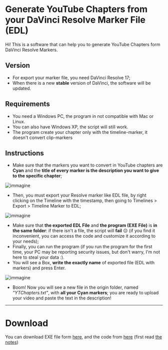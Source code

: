 # Generate YouTube Chapters from your DaVinci Resolve Marker File (EDL)
Hi! This is a software that can help you to generate YouTube Chapters form DaVinci Resolve Markers.

## Version
- For export your marker file, you need DaVinci Resolve 17;
- When there is a new **stable** version of DaVinci, the software will be updated.

## Requirements
- You need a Windows PC, the program in not compatible with Mac or Linux.
- You can also have Windows XP, the script will still work.
- The program create your chapter only with the timeline-marker, it doesn't convert clip-markers

## Instructions
- Make sure that the markers you want to convert in YouTube chapters are **Cyan** and the **title of every marker is the description you want to give to the specific chapter**;

![immagine](https://user-images.githubusercontent.com/81535145/130810681-cb46af70-de34-44d2-9d38-8946864d7d15.png)
- Then, you must export your Resolve marker like EDL file, by right clicking on the Timeline with the timestamp, then going to Timelines > Export > Timeline Marker to EDL;

![immagine](https://user-images.githubusercontent.com/81535145/130809429-d946a9f3-ac86-4391-9205-bc62e83d4d43.png)
- Make sure that **the exported EDL File** and **the program (EXE File)** is **in the same folder**: if there isn't a file, the script will **fail** 😔 (if you find it inconvenient, you can access the code and customize it according to your needs);
- Finally, you can run the program (if you run the program for the first time, your PC may be reporting security issues, but don't warry, I'm not here to steal your data :).
- You will see a Box, **write the exactly name** of exported file (EDL with markers) and press Enter.

![immagine](https://user-images.githubusercontent.com/81535145/130871010-3897aa38-0f88-4aba-8cb3-5743174299f7.png)

- Boom! Now you will see a new file in the origin folder, named *"YTChapters.txt"*, with **all your Cyan markers**; you are ready to upload your video and paste the text in the description!
---
# Download
You can download EXE file form [here](https://github.com/matteotrizza/DaVinciYTChaptersGenerator/releases/download/StableVersion/DaVinciResolveYTChaptersGenerator.exe), and the code from [here](https://github.com/matteotrizza/DaVinciYTChaptersGenerator/releases/download/StableVersion/Code.for.Developer.ahk) (first read [the notes](https://github.com/matteotrizza/DaVinciYTChaptersGenerator/blob/main/Developers%20Docs.md))
